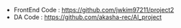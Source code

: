 - FrontEnd Code : https://github.com/jwkim97211/project2
- DA Code : https://github.com/akasha-rec/AI_project
